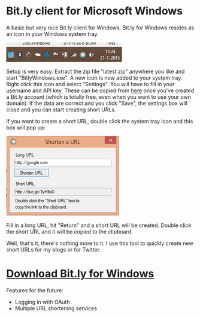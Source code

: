 # Bit.ly client for Microsoft Windows
A basic but very nice Bit.ly client for Windows. Bit.ly for Windows resides as an icon in your Windows system tray.

![Bit.ly resides in the Windows system tray](https://raw.githubusercontent.com/dukeofharen/bitly-windows/master/img/systemtray.jpg)

Setup is very easy. Extract the zip file "latest.zip" anywhere you like and start "BitlyWindows.exe". A new icon is now added to your system tray. Right click this icon and select "Settings". You will have to fill in your username and API key. These can be copied from [here](https://bitly.com/a/your_api_key) once you've created a Bit.ly account (which is totally free, even when you want to use your own domain). If the data are correct and you click "Save", the settings box will close and you can start creating short URLs.

If you want to create a short URL, double click the system tray icon and this box will pop up:

![Shorten a URL](https://raw.githubusercontent.com/dukeofharen/bitly-windows/master/img/shorturl.jpg)

Fill in a long URL, hit "Return" and a short URL will be created. Double click the short URL and it will be copied to the clipboard.

Well, that's it, there's nothing more to it. I use this tool to quickly create new short URLs for my blogs or for Twitter.

# [Download Bit.ly for Windows](https://github.com/dukeofharen/bitly-windows/raw/master/latest.zip)

Features for the future:
- Logging in with OAuth
- Multiple URL shortening services
